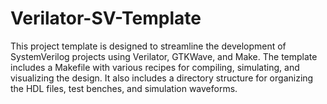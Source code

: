# Verilator-SV-Template
This project template is designed to streamline the development of SystemVerilog projects using Verilator, GTKWave, and Make. The template includes a Makefile with various recipes for compiling, simulating, and visualizing the design. It also includes a directory structure for organizing the HDL files, test benches, and simulation waveforms.
